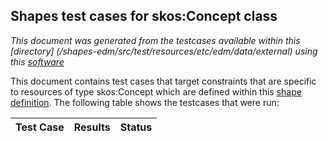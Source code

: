 
## Shapes test cases for skos:Concept class
_This document was generated from the testcases available within this [directory] (/shapes-edm/src/test/resources/etc/edm/data/external) using this [software](/shapes-doc)_

This document contains test cases that target constraints that are specific to resources of type skos:Concept which are defined  within this [shape definition](/shapes-edm/doc/shapes/Concept.md). The following table shows the testcases that were run:

| Test Case | Results | Status |
| :--- | ---: | :--: |
